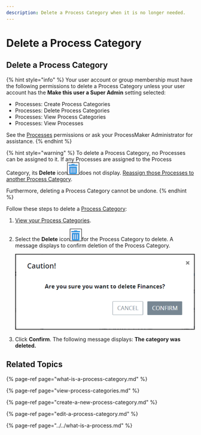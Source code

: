 ```yaml
---
description: Delete a Process Category when it is no longer needed.
---
```


# Delete a Process Category

## Delete a Process Category

{% hint style="info" %}
Your user account or group membership must have the following permissions to delete a Process Category unless your user account has the **Make this user a Super Admin** setting selected:

* Processes: Create Process Categories
* Processes: Delete Process Categories
* Processes: View Process Categories
* Processes: View Processes

See the [Processes](../../../../processmaker-administration/permission-descriptions-for-users-and-groups.md#processes) permissions or ask your ProcessMaker Administrator for assistance.
{% endhint %}

{% hint style="warning" %}
To delete a Process Category, no Processes can be assigned to it. If any Processes are assigned to the Process Category, its **Delete** icon![](../../../../.gitbook/assets/trash-icon-process-modeler-processes.png)does not display. [Reassign those Processes to another Process Category](../edit-the-name-description-category-or-status-of-a-process.md#configure-a-process).

Furthermore, deleting a Process Category cannot be undone.
{% endhint %}

Follow these steps to delete a [Process Category](what-is-a-process-category.md):

1. [View your Process Categories](view-process-categories.md#view-process-categories).
2. Select the **Delete** icon![](../../../../.gitbook/assets/trash-icon-process-modeler-processes.png)for the Process Category to delete. A message displays to confirm deletion of the Process Category.  

   ![](../../../../.gitbook/assets/remove-process-category-screen-processes.png)

3. Click **Confirm**. The following message displays: **The category was deleted.**

## Related Topics

{% page-ref page="what-is-a-process-category.md" %}

{% page-ref page="view-process-categories.md" %}

{% page-ref page="create-a-new-process-category.md" %}

{% page-ref page="edit-a-process-category.md" %}

{% page-ref page="../../what-is-a-process.md" %}

